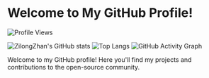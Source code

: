 # Welcome to My GitHub Profile!

![Profile Views](https://komarev.com/ghpvc/?username=ZilongZhan)

![ZilongZhan's GitHub stats](https://github-readme-stats.vercel.app/api?username=ZilongZhan&show_icons=true&theme=radical)
![Top Langs](https://github-readme-stats.vercel.app/api/top-langs/?username=ZilongZhan&layout=compact&theme=radical)
![GitHub Activity Graph](https://github-readme-activity-graph.vercel.app/graph?username=ZilongZhan&layour=compact&theme=react-dark)

Welcome to my GitHub profile! Here you'll find my projects and contributions to the open-source community.
